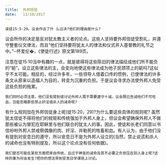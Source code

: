 ```yaml
---
title:  外邦信徒
date:   11/10/2017
---
```


`读徒15:5-29。议会作出了什 么议决?他们的理由是什么?`

议会所作的决定是反对犹太教主义者的论点。这些人坚持要外邦信徒受割礼，并遵守整套仪文律法，而且“他们坚持要将犹太人的律法和仪式并入基督教的礼节之中。”─怀爱伦�，《使徒行述》原文第189页。

注意在徒15:10当中有趣的一点，就是彼得将这些陈旧的律法描绘成他们所不能负的“轭”。设立这些律法的主，会变向地使这些律法成为他子民颈项上的轭吗?这似乎不太可能。相反的，经过许多年，一些领导人借着口传的惯例，已使律法的许多条文从原来以造福人为目的，转变为沉重的负担。于是议会寻求办法使外邦人免受这些负担的拖累。

`我们同时必须注意，他们没有提到或讨论外邦人需不需要遵守十诫。议会既已告诫他们不可吃血，岂能忽略那些禁止奸淫或杀人的诫命呢?`

有什么规则加在外邦信徒身上呢(徒15:20，29)?为什么要这些具体的规则呢?
虽然犹太信徒不得将他们的规矩和传统强加于外邦人身上，但议会希望确保外邦人不做那些被认为冒犯在耶稣里与他们联合的犹太人的事。因此，使徒和长老们同意以书信吩咐外邦人禁戒祭偶像的肉、奸淫、并勒死的牲畜和血。有人认为，由于他们没有提到对安息日的遵守，所以安息日不是为外邦人设立的(当然，禁止说谎和杀人的诫命也没有特别提及，所以这个论点没有任何依据)。

`我们是否可能在某些方面把来自传统、且过于神圣的诫命及其不必要之负担压在别人身上呢?这样的事为何会发生?把你的想法带到安息日学课班上讨论。`
